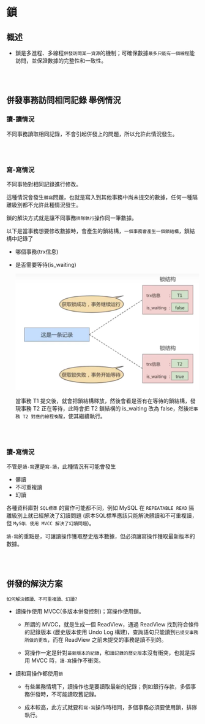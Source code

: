 # 鎖

## 概述

* 鎖是多進程、多線程`併發訪問某一資源`的機制；可確保數據`最多只能有一個線程`能訪問，並保證數據的完整性和一致性。

<br/>

<br/>

## 併發事務訪問相同記錄 舉例情況

### 讀-讀情況
不同事務讀取相同記錄，不會引起併發上的問題，所以允許此情況發生。

<br/>

<br/>

### 寫-寫情況

不同事物對相同記錄進行修改。

這種情況會發生`髒寫`問題，也就是寫入到其他事務中尚未提交的數據，任何一種隔離級別都不允許此種情況發生。

鎖的解決方式就是讓不同事務`排隊執行`操作同一筆數據。

以下是當事務想要修改數據時，會產生的鎖結構，`一個事務會產生一個鎖結構`，鎖結構中記錄了

* 哪個事務(trx信息)

* 是否需要等待(is_waiting)

    <img src='../../_image/Snipaste_2024-01-08_14-44-56.png'>


    當事務 T1 提交後，就會把鎖結構釋放，然後會看是否有在等待的鎖結構，發現事務 T2 正在等待，此時會把 T2 鎖結構的 is_waiting 改為 false，然後`把事務 T2 對應的線程喚醒`，使其繼續執行。

<br/>

<br/>

### 讀-寫情況

不管是`讀-寫`還是`寫-讀`，此種情況有可能會發生

* 髒讀
* 不可重複讀
* 幻讀

各種資料庫對 `SQL標準` 的實作可能都不同，例如 MySQL 在 `REPEATABLE READ` 隔離級別上就已經解決了幻讀問題 (原本SQL標準應該只能解決髒讀和不可重複讀，但 `MySQL 使用 MVCC 解決了幻讀問題`)。

`讀-寫`的重點是，可讓讀操作獲取歷史版本數據，但必須讓寫操作獲取最新版本的數據。

<br/>

<br/>

## 併發的解決方案

`如何解決髒讀、不可重複讀、幻讀?`

* 讀操作使用 MVCC(多版本併發控制)；寫操作使用鎖。

    * 所謂的 MVCC，就是生成一個 ReadView，通過 ReadView 找到符合條件的記錄版本 (歷史版本使用 Undo Log 構建)，查詢語句只能讀到`已提交事務所做的更改`，而在 ReadView 之前未提交的事務是讀不到的。

    * 寫操作一定是針對`最新版本的紀錄`，和`讀記錄的歷史版`本沒有衝突，也就是採用 MVCC 時，`讀-寫`操作不衝突。


* 讀和寫操作都使用`鎖`

    * 有些業務情境下，讀操作也是要讀取最新的紀錄；例如銀行存款，多個事務併發時，不可能讀取舊記錄。

    * 成本較高，此方式就要和`寫-寫`操作時相同，多個事務必須要使用鎖，排隊執行。